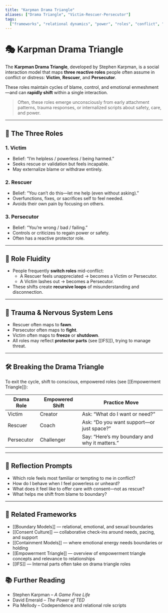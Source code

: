 ```yaml
---
title: "Karpman Drama Triangle"
aliases: ["Drama Triangle", "Victim-Rescuer-Persecutor"]
tags:
  ["frameworks", "relational dynamics", "power", "roles", "conflict", "systems"]
---
```


<!-- @format -->

# 🎭 Karpman Drama Triangle

The **Karpman Drama Triangle**, developed by Stephen Karpman, is a social interaction model that maps **three reactive roles** people often assume in conflict or distress: **Victim**, **Rescuer**, and **Persecutor**.

These roles maintain cycles of blame, control, and emotional enmeshment—and can **rapidly shift** within a single interaction.

> Often, these roles emerge unconsciously from early attachment patterns, trauma responses, or internalized scripts about safety, care, and power.

---

## 🔺 The Three Roles

### 1. **Victim**

- Belief: “I’m helpless / powerless / being harmed.”
- Seeks rescue or validation but feels incapable.
- May externalize blame or withdraw entirely.

### 2. **Rescuer**

- Belief: “You can’t do this—let me help (even without asking).”
- Overfunctions, fixes, or sacrifices self to feel needed.
- Avoids their own pain by focusing on others.

### 3. **Persecutor**

- Belief: “You’re wrong / bad / failing.”
- Controls or criticizes to regain power or safety.
- Often has a reactive protector role.

---

## 🔄 Role Fluidity

- People frequently **switch roles** mid-conflict:
  - A Rescuer feels unappreciated → becomes a Victim or Persecutor.
  - A Victim lashes out → becomes a Persecutor.
- These shifts create **recursive loops** of misunderstanding and disconnection.

---

## 🧠 Trauma & Nervous System Lens

- Rescuer often maps to **fawn**.
- Persecutor often maps to **fight**.
- Victim often maps to **freeze** or **shutdown**.
- All roles may reflect **protector parts** (see [[IFS]]), trying to manage threat.

---

## 🛠 Breaking the Drama Triangle

To exit the cycle, shift to conscious, empowered roles (see [[Empowerment Triangle]]):

| Drama Role | Empowered Shift | Practice Move                                 |
| ---------- | --------------- | --------------------------------------------- |
| Victim     | Creator         | Ask: “What do I want or need?”                |
| Rescuer    | Coach           | Ask: “Do you want support—or just space?”     |
| Persecutor | Challenger      | Say: “Here’s my boundary and why it matters.” |

---

## 💬 Reflection Prompts

- Which role feels most familiar or tempting to me in conflict?
- How do I behave when I feel powerless or unheard?
- What does it feel like to offer care _with_ consent—not as rescue?
- What helps me shift from blame to boundary?

---

## 🔗 Related Frameworks

- [[Boundary Models]] — relational, emotional, and sexual boundaries
- [[Consent Culture]] — collaborative check-ins around needs, pacing, and support
- [[Containment Models]] — where emotional energy needs boundaries or holding
- [[Empowerment Triangle]] — overview of empowerment triangle concepts and relevance to relationships
- [[IFS]] — Internal parts often take on drama triangle roles

## 📚 Further Reading

- Stephen Karpman – _A Game Free Life_
- David Emerald – _The Power of TED_
- Pia Mellody – Codependence and relational role scripts
